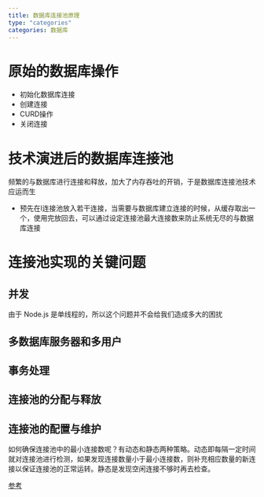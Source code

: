```yaml
---
title: 数据库连接池原理
type: "categories"
categories: 数据库
---
```


# 原始的数据库操作
- 初始化数据库连接
- 创建连接
- CURD操作
- 关闭连接

# 技术演进后的数据库连接池
频繁的与数据库进行连接和释放，加大了内存吞吐的开销，于是数据库连接池技术应运而生
- 预先在l连接池放入若干连接，当需要与数据库建立连接的时候，从缓存取出一个，使用完放回去，可以通过设定连接池最大连接数来防止系统无尽的与数据库连接

# 连接池实现的关键问题
## 并发
由于 Node.js 是单线程的，所以这个问题并不会给我们造成多大的困扰
## 多数据库服务器和多用户
## 事务处理
## 连接池的分配与释放
## 连接池的配置与维护
如何确保连接池中的最小连接数呢？有动态和静态两种策略。动态即每隔一定时间就对连接池进行检测，如果发现连接数量小于最小连接数，则补充相应数量的新连接以保证连接池的正常运转。静态是发现空闲连接不够时再去检查。

[参考](https://aidandai.github.io/posts/the-principle-of-database-connection-pool.html#1-原始的数据库操作)
